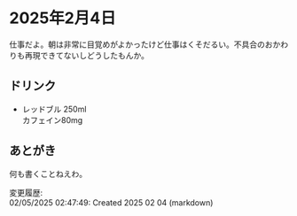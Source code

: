 # 2025年2月4日

仕事だよ。朝は非常に目覚めがよかったけど仕事はくそだるい。不具合のおかわりも再現できてないしどうしたもんか。

## ドリンク

- レッドブル 250ml  
カフェイン80mg

## あとがき

何も書くことねえわ。

変更履歴:  
02/05/2025 02:47:49: Created 2025 02 04 (markdown)  
